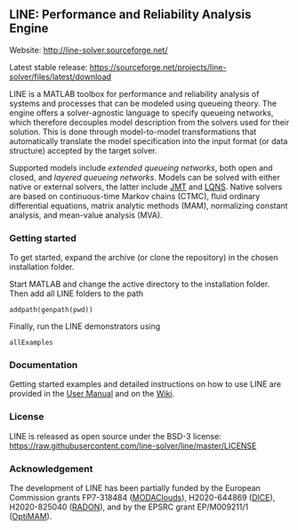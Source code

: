 ## LINE: Performance and Reliability Analysis Engine

Website: http://line-solver.sourceforge.net/

Latest stable release: https://sourceforge.net/projects/line-solver/files/latest/download

LINE is a MATLAB toolbox for performance and reliability analysis of systems and processes that can be modeled using queueing theory. The engine offers a solver-agnostic language to specify queueing networks, which therefore decouples model description from the solvers used for their solution. This is done through model-to-model transformations that automatically translate the model specification into the input format (or data structure) accepted by the target solver.

Supported models include *extended queueing networks*, both open and closed, and *layered queueing networks*. Models can be solved with either native or external solvers, the latter include [JMT](http://jmt.sourceforge.net/) and [LQNS](http://www.sce.carleton.ca/rads/lqns/). Native solvers are based on continuous-time Markov chains (CTMC), fluid ordinary differential equations, matrix analytic methods (MAM), normalizing constant analysis, and mean-value analysis (MVA). 

### Getting started

To get started, expand the archive (or clone the repository) in the chosen installation folder.

Start MATLAB and change the active directory to the installation folder. Then add all LINE folders to the path
```
addpath(genpath(pwd))
```
Finally, run the LINE demonstrators using
```
allExamples
```

### Documentation
Getting started examples and detailed instructions on how to use LINE are provided in the [User Manual](https://github.com/line-solver/line/raw/master/doc/LINE.pdf) and on the [Wiki](https://github.com/line-solver/line/wiki).

### License
LINE is released as open source under the BSD-3 license: https://raw.githubusercontent.com/line-solver/line/master/LICENSE

### Acknowledgement
The development of LINE has been partially funded by the European Commission grants FP7-318484 ([MODAClouds](http://multiclouddevops.com/)), H2020-644869 ([DICE](http://www.dice-h2020.eu/)), H2020-825040 ([RADON](http://radon-h2020.eu)), and by the EPSRC grant EP/M009211/1 ([OptiMAM](https://wp.doc.ic.ac.uk/optimam/)).
